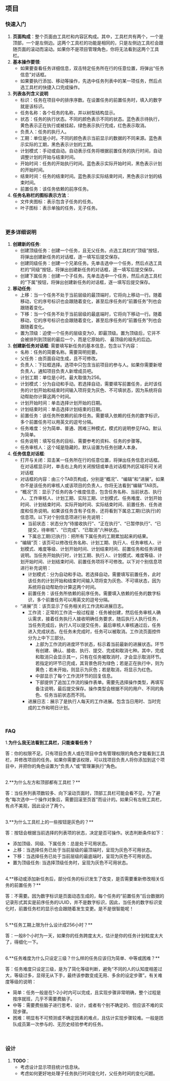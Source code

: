 ## 项目

### 快速入门
1. **页面构成**：整个页面由工具栏和内容区构成。其中，工具栏共有两个，一个是顶部，一个是左侧边。这两个工具栏的功能是相同的，只是左侧边工具栏会跟随页面的滚动而滚动。如果你不是项目管理角色，你将无法看到这两个工具栏。
2. **基本操作要领**: 
	* 如果要查看任务详细信息，双击特定任务所在行的任意位置，将弹出“任务信息”对话框。
	* 如果要执行添加、移动等操作，先选中任务列表中的某一项任务，然后点选工具栏的快捷入口完成操作。
3. **列表各列含义说明**
	* 标识：任务在项目中的排序序数。在设置任务的前置任务时，填入的数字就是该标识。
	* 任务名称：各个任务的名称，并以树型结构显示。
	* 状态：任务的执行状态。不同的颜色表示不同的状态。蓝色表示待执行，黄色表示正在执行或被挂起，绿色表示执行完成，红色表示取消。
	* 负责人：任务的执行人。
	* 工期：单位是小时。不同的颜色表示当前显示的数据的不同来源。蓝色表示实际的工期，黑色表示计划的工期。
	* 计划模式：手动或自动。自动表示任务将根据前置任务的执行时间，自动调整计划的开始与结束时间。
	* 开始时间：任务的开始执行时间。蓝色表示实际开始时间，黑色表示计划的开始时间。
	* 结束时间：任务的结束时间。蓝色表示实际结束时间，黑色表示计划的结束时间。
	* 前置任务：该任务依赖的前序任务。
4. **任务名称栏的图标表示方法**：
	* 文件夹图标：表示包含子任务的任务。
	* 叶子图标：表示单独的任务，无子任务。

<br/>

### 更多详细说明

1. **创建新的任务**: 
	* 创建顶级任务：创建一个任务，且无父任务。点选工具栏的“顶级”按钮，将弹出创建新任务的对话框，逐一填写后提交保存。
	* 创建同级任务：创建一个兄弟任务。先单击选中一个任务，然后点选工具栏的“同级”按钮，将弹出创建新任务的对话框，逐一填写后提交保存。
	* 创建下属任务：创建一个子任务。先单击选中一个任务，然后点选工具栏的“下属”按钮，将弹出创建新任务的对话框，逐一填写后提交保存。
2. **移动任务**: 
	* 上移：当一个任务不处于当前层级的最顶端时，它将向上移动一行。随着移动，它的序号标识也会跟随着变化，甚至后序任务的“前置任务”列也会跟随着变化。
	* 下移：当一个任务不处于当前层级的最底端时，它将向下移动一行。随着移动，它的序号标识也会跟随着变化，甚至后序任务的“前置任务”列也会跟随着变化。
	* 置为顶级：迫使一个任务的层级变为0，即最顶级。置为顶级后，它并不会被排列到顶层的最后一个，而是它原始的、
	最顶级的祖先的后边。
3. **创建新任务对话框**: 需要填写新任务的基本信息，包含以下内容：
	* 名称：任务的简要名称。需要简明扼要。
	* 父任务：由页面自动生成，且不可修改。
	* 负责人：下拉框选择。选项中只包含当前项目的参与人。如果你需要新增负责人，通知项目负责人新增成员吧。
	* 计划工期：单位是小时。最大取值为256。
	* 计划模式：分为自动和手动。若选择自动，需要填写前置任务，此时该任务的计划开始和结束时间输入项将变为灰色、不可填状态，因为系统将自动帮助你计算这两个时间。
	* 计划开始时间：单击选择计划开始的日期。
	* 计划结束时间：单击选择计划结束的日期。
	* 前置任务：该任务所依赖的前序任务。需要填入依赖的任务的数字标识，多个前置任务可以用英文的逗号分隔。
	* 任务难度：分为简单、普通、困难三种模式，模式的说明参见FAQ。默认为简单。
	* 任务说明：填写任务的目标、需要参考的资料、任务的步骤等。
	* 任务审核人：这个域是隐藏的，默认设置为任务创建人本身。
4. **任务信息对话框**: 
	* 打开与关闭：双击某一任务所在行的任意位置，将弹出任务信息对话框。在对话框显示时，单击右上角的关闭按钮或单击对话框外的区域将可关闭对话框
	* 对话框的内容：由三个TAB页构成，分别是“概况”、“编辑”和“进展”。如果你不是该任务的审核人或该项目的负责人，你将无法看到“编辑”TAB页。
	* “概况”页：显示了任务的各个维度信息，包含任务名称、当前状态、执行人、工作审核人、计划工期、实际工期、计划模式、任务难度、计划开始时间、计划结束时间、实际开始时间、实际结束时间、前置任务、任务进度和任务说明。如果该任务含有子任务，还将看到下属总工期(已执行)的信息项。以下对个别信息项进行补充说明：
		* 当前状态：状态分为“待接收执行”、“正在执行”、“已暂停执行”、“已提交，待审核”、“已完成”、“已取消”六种状态。
		* 下属总工期(已执行)：把所有下属任务的工期累加起来的结果。
	*  “编辑”页：该页可以修改任务名称、计划工期、执行人、任务审核人、计划模式、难度等级、计划开始时间、计划结束时间、前置任务和任务详细说明。当任务开始执行时，计划工期、执行人、计划模式、难度等级、计划开始时间、计划结束时间、前置任务项将不可修改。以下对个别信息项进行补充说明：
		* 计划模式：分为自动和手动。若选择自动，需要填写前置任务，此时该任务的计划开始和结束时间输入项将变为灰色、不可填状态，因为系统将自动帮助你计算这两个时间。
		* 前置任务：该任务所依赖的前序任务。需要填入依赖的任务的数字标识，多个前置任务可以用英文的逗号分隔。
	*  “进展”页：该页显示了任务相关的工作流和进展日志。
		* 工作流：正常的工作流一般过程是：任务被创建，然后任务审核人确认需求，接着任务执行人接收明确任务要求，随后执行人执行任务，当任务完成后，执行人可以提交任务，最后审核人审核通过后，任务进入完成状态。在任务未完成时，任务可以被取消。工作流页面控件分为上中下三部分。
			* 上部为工作流的进度环节状态，标示着当前最新的进展状态。环节有创建、确认、接收、执行、提交、完成和取消七种。其中，完成和取消只会显示其一，只有在任务被取消时，才会显示取消环节。若指定的环节已完成，其背景色将为绿色；若是正在执行中，则为黄色；若未开始，则显示为灰色；若是取消，将显示为红色。
			* 中部显示了每个工作流环节的回复信息。
			* 下部提供了追加工作流的操作表单。需要先选择操作类型，再填写备注说明，最后提交保存。操作类型会根据不同的用户、不同的角色、任务当前状态而不同。
		* 进展日志：展示了是执行人每天的工作进展。包含当日用时、当时完成的工作和明日计划。	
<br/>

### FAQ
1.**为什么我无法看到工具栏，只能查看任务？**

答：你的权限不足。只有项目负责人或在项目中含有管理权限的角色才能看到工具栏，并修改项目的任务。如果你需要该权限，可以找项目负责人将你添加到这个项目中，并把你的角色设置为“负责人”或“管理兼执行”角色。

<br/>
2.**为什么左方和顶部都有工具栏？**

答：当任务列表项数较多、向下滚动页面时，顶部工具栏可能会看不见，为了避免“每次选中一个操作对象后，需要回滚至页首”而设计的。如果只有左侧工具栏，有点不美观，因此设计了两个。

<br/>
3.**为什么工具栏上的一些按钮是灰色的？**

答：按钮会根据当前选择的列表项的状态，决定是否可操作。状态判断条件如下：
* 添加顶级、同级、下属任务：总是处于可用状态。
* 上移：当选择任务已处于当前层级的最顶端时，呈现为灰色不可用状态。
* 下移：当选择任务已处于当前层级的最底端时，呈现为灰色不可用状态。
* 置为顶级任务: 当选择顶级任务时，呈现为灰色不可用状态。

<br/>
4.**移动或添加新任务后，部分任务的标识发生了改变，是否需要重新修改相关任务的前置任务？**

答：不需要。因为数字标识是页面动态生成的，每个任务的“前置任务”后台数据的记录形式其实是前序任务的UUID，并不是数字标识，因此，当任务的数字标识变化时，前置任务栏的显示也会跟随着发生变更。是不是很智能呢！

<br/>
5.**任务工期上限为什么设计成256小时？**

答：一般8个小时为一天，如果你的任务跨度太大，估计是你的任务计划粒度太大了，得细化一下。

<br/>
6.**任务难度为什么只设定三级？什么样的任务应该归为简单、中等或困难？**

答：任务难度只设定三级，是为了简化等级判断，避免“不同的人的认知度相差过大，等级过多，显得无从下手，最终该参数变成无用、多余的设定步骤”。有关难度等级的说明：

* 简单：任务一般是在1-2小时内可以完成，且实现步骤非常明确，整个过程是按序就班，几乎不需要费脑子。
* 中等：需要费些脑子进行思考、设计，或者有个别不确定的、但应该不难的实现步骤。
* 困难：明显有不可预测或不确定因素的难点，且估计实现步骤较难。一般是团队成员第一次参与的、无历史经验参考的任务。

<br/>

### 设计
1. **TODO**：
	* 考虑设计显示项目统计信息块。
	* 考虑如何更好地处理子任务执行时间变化时，父任务时间的变化问题。